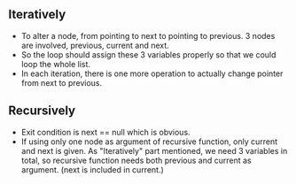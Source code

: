 ## Iteratively
* To alter a node, from pointing to next to pointing to previous. 3 nodes are involved, previous, current and next.
* So the loop should assign these 3 variables properly so that we could loop the whole list.
* In each iteration, there is one more operation to actually change pointer from next to previous.

## Recursively
* Exit condition is next == null which is obvious.
* If using only one node as argument of recursive function, only current and next is given. As "Iteratively" part mentioned, we need 3 variables in total, so recursive function needs both previous and current as argument. (next is included in current.) 
